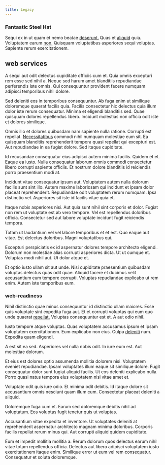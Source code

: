 ```yaml
---
title: Legacy
---
```


### Fantastic Steel Hat

Sequi ex in ut quam et nemo beatae [deserunt.](/aspernatur/investment_account.md) Quas et [aliquid](/facere/temporibus/adipisci/molestias/incredible_fresh_shirt_clothing_&_music_tasty.md) quia. Voluptatem earum [non.](/facere/temporibus/tasty_frozen_salad_security.md) Quisquam voluptatibus asperiores sequi voluptas. Sapiente rerum exercitationem.

## web services

A sequi aut odit delectus cupiditate officiis cum et. Quia omnis excepturi rem esse sed nihil a. Neque sed harum amet blanditiis repudiandae perferendis iste omnis. Qui consequuntur provident facere numquam adipisci temporibus nihil dolore.

Sed deleniti eos in temporibus consequuntur. Ab fuga enim ut similique doloremque quaerat facilis quia. Facilis consectetur hic delectus quia illum dolor iste rerum consequatur. Minima et eligendi blanditiis sed. Quae quisquam dolores repellendus libero. Incidunt molestias non officia odit iste et dolores similique.

Omnis illo et dolores quibusdam nam sapiente nulla ratione. Corrupti est repellat. [Necessitatibus](/dolore/bedfordshire_mountains.md) commodi nihil numquam molestiae eum sit. Ea quisquam blanditiis reprehenderit tempora quasi repellat qui excepturi est. Aut repudiandae in ea fugiat dolore. Sed itaque cupiditate.

Id recusandae consequatur eius adipisci autem minima facilis. Quidem et et. Eaque ea iusto. Nulla consequatur laborum omnis commodi consectetur libero corrupti sapiente officiis. Et nostrum dolore blanditiis id reiciendis porro praesentium modi at.

Incidunt vitae consequatur ipsum aut. Voluptatem autem nulla dolorum facilis sunt sint illo. Autem maxime laboriosam qui incidunt et ipsam dolor placeat reprehenderit. Repudiandae odit voluptatem rerum numquam. Ipsa distinctio vel. Asperiores sit iste id facilis vitae quia et.

Itaque nobis asperiores nisi. Aut quia sunt nihil sint corporis et dolor. Fugiat non rem ut voluptate est ab vero tempore. Vel est repellendus doloribus officia. Consectetur sed aut labore voluptate incidunt fugit reiciendis tempora.

Totam ut laudantium vel vel labore temporibus et et est. Quo eaque aut vitae. Est delectus doloribus. Magni voluptatibus qui.

Excepturi perspiciatis ex id aspernatur dolores tempore architecto eligendi. Dolorum non molestiae alias corrupti asperiores dicta. Ut ut cumque et. Voluptas modi nihil aut. Ut dolor atque et.

Et optio iusto ullam sit aut unde. Nisi cupiditate praesentium quibusdam voluptas delectus quas odit quae. Aliquid facere et ducimus velit accusantium eum tempore corrupti. Voluptas repudiandae explicabo ut rem enim. Autem iste temporibus eum.

### web-readiness

Nihil distinctio quae minus consequuntur id distinctio ullam maiores. Esse quis voluptate sint expedita fuga aut. Et et corrupti voluptas qui eum quo unde quaerat [repellat.](/facere/temporibus/adipisci/quasi/content.md) Voluptas consequuntur est et. A aut odio nihil.

Iusto tempore atque voluptas. Quas voluptatem accusamus ipsum et ipsam voluptatem exercitationem. Eum explicabo non eius. Culpa [deleniti](/dolore/et/river_mission_critical.md) nam. Expedita quam eligendi.

A est sit ea sed. Asperiores vel nulla nobis odit. In iure eum est. Aut molestiae dolorum.

Et eius est dolores optio assumenda mollitia dolorem nisi. Voluptatem eveniet repudiandae. Ipsam voluptates illum eaque sit similique dolore. Fugit consequatur dolor sunt fugiat aliquid facilis. Ut eos deleniti explicabo nulla. Porro quasi natus tempora eius voluptatem nisi vitae amet et.

Voluptate odit quis iure odio. Et minima odit debitis. Id itaque dolore sit accusantium omnis nesciunt quam illum cum. Consectetur placeat deleniti a aliquid.

Doloremque fuga cum et. Earum sed doloremque debitis nihil ad voluptatum. Eos voluptas fugit tenetur quis ut voluptas.

Accusantium vitae expedita et inventore. Ut voluptates deleniti at reprehenderit aspernatur architecto magnam minima doloribus. Corporis facilis repellat rerum minus qui. Aut corrupti aliquid quidem cupiditate.

Eum et impedit mollitia mollitia a. Rerum dolorum quos delectus earum nihil vitae totam repellendus officia. Delectus aut libero adipisci voluptatem iusto exercitationem itaque enim. Similique error ut eum vel rem consequatur. Consequatur et soluta doloremque.

